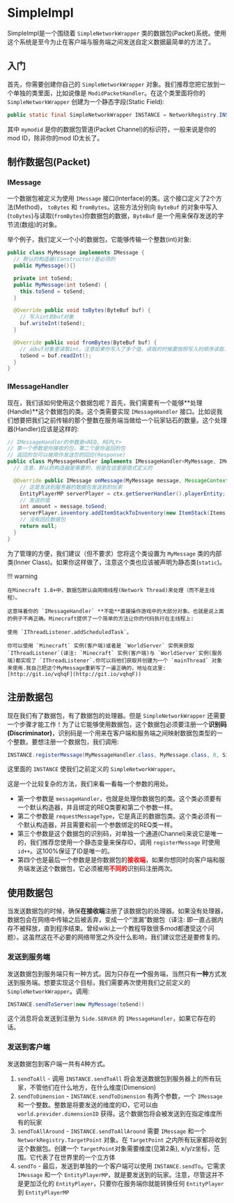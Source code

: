 SimpleImpl
==========

SimpleImpl是一个围绕着 `SimpleNetworkWrapper` 类的数据包(Packet)系统。使用这个系统是至今为止在客户端与服务端之间发送自定义数据最简单的方法了。

入门
----

首先，你需要创建你自己的 `SimpleNetworkWrapper` 对象。我们推荐您把它放到一个单独的类里面，比如说像是 `ModidPacketHandler`。在这个类里面将你的 `SimpleNetworkWrapper` 创建为一个静态字段(Static Field):

```java
public static final SimpleNetworkWrapper INSTANCE = NetworkRegistry.INSTANCE.newSimpleChannel("mymodid");
```

其中 `mymodid` 是你的数据包管道(Packet Channel)的标识符，一般来说是你的mod ID，除非你的mod ID太长了。

制作数据包(Packet)
-----------------

### IMessage

一个数据包被定义为使用 `IMessage` 接口(Interface)的类。这个接口定义了2个方法(Method)， `toBytes` 和 `fromBytes`。这些方法分别向 `ByteBuf` 的对象中写入(`toBytes`)与读取(`fromBytes`)你数据包的数据，`ByteBuf` 是一个用来保存发送的字节流(数组)的对象。

举个例子，我们定义一个小的数据包，它能够传输一个整数(int)对象:

```java
public class MyMessage implements IMessage {
  // 默认的构造器(Constructor)是必须的
  public MyMessage(){}

  private int toSend;
  public MyMessage(int toSend) {
    this.toSend = toSend;
  }

  @Override public void toBytes(ByteBuf buf) {
    // 写入int到buf对象
    buf.writeInt(toSend);
  }

  @Override public void fromBytes(ByteBuf buf) {
    // 从buf对象里读取int。注意如果你写入了多个值，读取的时候要按照写入的顺序读取.
    toSend = buf.readInt();
  }
}
```

### IMessageHandler

现在，我们该如何使用这个数据包呢？首先，我们需要有一个能够**处理(Handle)**这个数据包的类。这个类需要实现 `IMessageHandler` 接口。比如说我们想要把我们之前传输的那个整数在服务端当做给一个玩家钻石的数量。这个处理器(Handler)应该是这样的:

```java
// IMessageHandler的参数是<REQ, REPLY>
// 第一个参数是你接收的包，第二个是你返回的包
// 返回的包可以被用作发送包的回应(Response)
public class MyMessageHandler implements IMessageHandler<MyMessage, IMessage> {
  // 注意，默认的构造器是需要的，但是在这里是隐式定义的

  @Override public IMessage onMessage(MyMessage message, MessageContext ctx) {
    // 这是发送到服务器的数据包发送到的玩家
    EntityPlayerMP serverPlayer = ctx.getServerHandler().playerEntity;
    // 发送的值
    int amount = message.toSend;
    serverPlayer.inventory.addItemStackToInventory(new ItemStack(Items.diamond, amount));
    // 没有回应数据包
    return null;
  }
}
```

为了管理的方便，我们建议（但不要求）您将这个类设置为 `MyMessage` 类的内部类(Inner Class)。如果你这样做了，注意这个类也应该被声明为静态类(`static`)。

!!! warning

    在Minecraft 1.8+中，数据包默认由网络线程(Network Thread)来处理（而不是主线程）。

    这意味着你的 `IMessageHandler` **不能**直接操作游戏中的大部分对象。也就是说上面的例子不再正确。Minecraft提供了一个简单的方法让你的代码执行在主线程上: 

	使用 `IThreadListener.addScheduledTask`。

	你可以使用 `Minecraft` 实例(客户端)或者是 `WorldServer` 实例来获取`IThreadListener`(译注: `Minecraft` 实例(客户端)与 `WorldServer`实例(服务端)都实现了 `IThreadListener`.你可以将他们获取并创建为一个 `mainThread` 对象来使用.我自己把这个MyMessage重新写了一遍正确的，地址在这里:[http://git.io/vqhqF](http://git.io/vqhqF))

注册数据包
-------------------

现在我们有了数据包，有了数据包的处理器。但是 `SimpleNetworkWrapper` 还需要一个步骤才能工作！为了让它能够使用数据包，这个数据包必须要注册一个**识别码(Discriminator)**，识别码是一个用来在客户端和服务端之间映射数据包类型的一个整数。要想注册一个数据包，我们调用:

```java
INSTANCE.registerMessage(MyMessageHandler.class, MyMessage.class, 0, Side.Server);
```

这里面的 `INSTANCE` 使我们之前定义的 `SimpleNetworkWrapper`。

这是一个比较复杂的方法，我们来看一看每一个参数的用处。

- 第一个参数是 `messageHandler`，也就是处理你数据包的类。这个类必须要有一个默认构造器，并且绑定的REQ类要和第二个参数一样。
- 第二个参数是 `requestMessageType`，它是真正的数据包类。这个类必须有一个默认构造器，并且需要和前一个参数绑定的REQ类一样。
- 第三个参数是这个数据包的识别码，对单独一个通道(Channel)来说它是唯一的，我们推荐您使用一个静态变量来保存ID，调用 `registerMessage` 时使用 `id++`。这100%保证了ID是唯一的。
- 第四个也是最后一个参数是是你数据包的<font color=red>**接收端**</font>，如果你想同时向客户端和服务端发送这个数据包，它必须被用<font color=red>**不同的**</font>识别码注册两次。

使用数据包
-------------

当发送数据包的时候，确保**在接收端**注册了该数据包的处理器。如果没有处理器，数据包会在网络中传输之后被丢弃，变成一个“泄漏”数据包（译注: 即一直占据内存不被释放，直到程序结束。曾经wiki上一个教程导致很多mod都遭受这个问题）。这虽然这在不必要的网络带宽之外没什么影响，我们建议您还是要修复的。

### 发送到服务端

发送数据包到服务端只有一种方式。因为只存在**一个**服务端，当然只有**一种**方式发送到服务端。想要实现这个目标，我们需要再次使用我们之前定义的 `SimpleNetworkWrapper`。调用:

```java
INSTANCE.sendToServer(new MyMessage(toSend))
```

这个消息将会发送到注册为 `Side.SERVER` 的 `IMessageHandler`，如果它存在的话。

### 发送到客户端

发送数据包到客户端一共有4种方式。

1. `sendToAll` - 调用 `INSTANCE.sendToAll` 将会发送数据包到服务器上的所有玩家，不管他们在什么地方，在什么维度(Dimension)
2. `sendToDimension` - `INSTANCE.sendToDimension` 有两个参数，一个 `IMessage` 和一个整数。整数是将要发送的维度的ID，它可以由 `world.provider.dimensionID` 获得。这个数据包将会被发送到在指定维度所有的玩家
3. `sendToAllAround` - `INSTANCE.sendToAllAround` 需要 `IMessage` 和一个 `NetworkRegistry.TargetPoint` 对象。在 `TargetPoint` 之内所有玩家都将收到这个数据包。创建一个 `TargetPoint`对象需要维度(见第2条), x/y/z坐标，范围。它代表了在世界里的一个立方体
4. `sendTo` - 最后，发送到单独的一个客户端可以使用 `INSTANCE.sendTo`。它需求 `IMessage` 和一个 `EntityPlayerMP`，就是要发送到的玩家。注意，尽管这并不是更加泛化的 `EntityPlayer`，只要你在服务端你就能转换任何 `EntityPlayer` 到 `EntityPlayerMP`